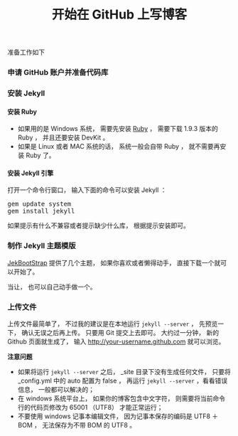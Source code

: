 ﻿---
title: 开始在 GitHub 上写博客
description: 开始在 GitHub 上写博客需要的准备工作， 申请 Github 账户、 准备 Jekyll、 添加讨论 ……
layout: post
tags: [教程, 参考]
---

准备工作如下

### 申请 GitHub 账户并准备代码库

### 安装 Jekyll

#### 安装 Ruby 

* 如果用的是 Windows 系统， 需要先安装 [Ruby](http://rubyinstaller.org/downloads) ， 需要下载 1.9.3 版本的 Ruby ， 并且还要安装 DevKit 。
* 如果是 Linux 或者 MAC 系统的话， 系统一般会自带 Ruby ， 就不需要再安装 Ruby 了。

#### 安装 Jekyll 引擎

打开一个命令行窗口， 输入下面的命令可以安装 Jekyll ：

<pre class="brush:shell">
gem update system
gem install jekyll
</pre>

如果提示有什么不兼容或者提示缺少什么库， 根据提示安装即可。

### 制作 Jekyll 主题模版

[JekBootStrap](http://themes.jekyllbootstrap.com/) 提供了几个主题， 如果你喜欢或者懒得动手， 直接下载一个就可以开始了。

当让， 也可以自己动手做一个。

### 上传文件

上传文件最简单了， 不过我的建议是在本地运行 `jekyll --server` ， 先预览一下， 确认无误之后再上传。 只要用 Git 提交上去即可。 大约过一分钟， 新的 Github 页面就生成了， 输入 http://your-username.github.com 就可以浏览。

**注意问题**

* 如果将运行 `jekyll --server` 之后， _site 目录下没有生成任何文件， 只要将 _config.yml 中的 auto 配置为 false ， 再运行 `jekyll --server` ，看看错误信息， 一般都可以解决的；
* 在 windows 系统平台上， 如果你的博客包含中文字符， 则需要将当前命令行的代码页修改为 65001 （UTF8） 才能正常运行；
* 不要使用 windows 记事本编辑文件， 因为记事本保存的编码是 UTF8 ＋ BOM ， 无法保存为不带 BOM 的 UTF8 。